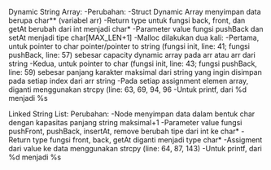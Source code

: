 Dynamic String Array:
-Perubahan:
 -Struct Dynamic Array menyimpan data berupa char** (variabel arr)
 -Return type untuk fungsi back, front, dan getAt berubah dari int menjadi char*
 -Parameter value fungsi pushBack dan setAt menjadi tipe char[MAX_LEN+1]
 -Malloc dilakukan dua kali:
  -Pertama, untuk pointer to char pointer/pointer to string (fungsi init, line: 41; fungsi pushBack, line: 57) sebesar capacity dynamic array pada arr atau arr dari string
  -Kedua, untuk pointer to char (fungsi init, line: 43; fungsi pushBack, line: 59) sebesar panjang karakter maksimal dari string yang ingin disimpan pada setiap index dari arr string
 -Pada setiap assignment elemen array, diganti menggunakan strcpy (line: 63, 69, 94, 96
 -Untuk printf, dari %d menjadi %s

Linked String List:
Perubahan:
-Node menyimpan data dalam bentuk char dengan kapasitas panjang string maksimal+1
-Parameter value fungsi pushFront, pushBack, insertAt, remove berubah tipe dari int ke char*
-Return type fungsi front, back, getAt diganti menjadi type char*
-Assigment dari value ke data menggunakan strcpy (line: 64, 87, 143)
-Untuk printf, dari %d menjadi %s
